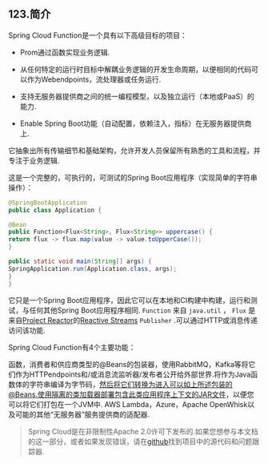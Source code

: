 ## 123.简介

Spring Cloud Function是一个具有以下高级目标的项目：

- Prom通过函数实现业务逻辑.

- 从任何特定的运行时目标中解耦业务逻辑的开发生命周期，以便相同的代码可以作为Webendpoints，流处理器或任务运行.

- 支持无服务器提供商之间的统一编程模型，以及独立运行（本地或PaaS）的能力.

- Enable Spring Boot功能（自动配置，依赖注入，指标）在无服务器提供商上.

它抽象出所有传输细节和基础架构，允许开发人员保留所有熟悉的工具和流程，并专注于业务逻辑.

这是一个完整的，可执行的，可测试的Spring Boot应用程序（实现简单的字符串操作）：

```java
@SpringBootApplication
public class Application {

@Bean
public Function<Flux<String>, Flux<String>> uppercase() {
return flux -> flux.map(value -> value.toUpperCase());
}

public static void main(String[] args) {
SpringApplication.run(Application.class, args);
}
}
```

它只是一个Spring Boot应用程序，因此它可以在本地和CI构建中构建，运行和测试，与任何其他Spring Boot应用程序相同.  `Function` 来自 `java.util` ， `Flux` 是来自[Project Reactor](https://projectreactor.io/)的[Reactive Streams](http://www.reactive-streams.org/)  `Publisher` .可以通过HTTP或消息传递访问该功能.

Spring Cloud Function有4个主要功能：

函数，消费者和供应商类型的@Beans的包装器，使用RabbitMQ，Kafka等将它们作为HTTPendpoints和/或消息流监听器/发布者公开给外部世界.将作为Java函数体的字符串编译为字节码，然后将它们转换为进入可以如上所述包装的@Beans.使用隔离的类加载器部署包含此类应用程序上下文的JAR文件，以便您可以将它们打包在一个JVM中. AWS Lambda，Azure，Apache OpenWhisk以及可能的其他“无服务器”服务提供商的适配器.

> Spring Cloud是在非限制性Apache 2.0许可下发布的.如果您想参与本文档的这一部分，或者如果发现错误，请在[github](https://github.com/spring-cloud/spring-cloud-function/tree/master/docs/src/main/asciidoc)找到项目中的源代码和问题跟踪器.

